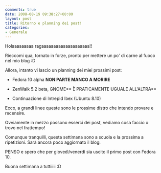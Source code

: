 ```yaml
---
comments: true
date: 2008-08-19 09:38:27+00:00
layout: post
title: Ritorno e planning dei post!
categories:
- Generale
---
```


Holaaaaaaaaa ragaaaaaaaaaaaaaaaaaaaa!!

Rieccomi qua, tornato in forze, pronto per mettere un po' di carne al fuoco nel mio blog :D

Allora, intanto vi lascio un planning dei miei prossimi post:



	
  * Fedora 10 alpha **NON PARTE MANCO A MORIRE**

	
  * ZenWalk 5.2 beta, GNOME** È PRATICAMENTE UGUALE ALL'ALTRA**


	
  * Continuazione di Intrepid Ibex (Ubuntu 8.10)


Ecco, a grandi linee queste sono le prossime distro che intendo provare e recensire.

Ovviamente in mezzo possono esserci dei post, vediamo cosa faccio o trovo nel frattempo!

Comunque tranquilli, questa settimana sono a scuola e la prossima a ripetizioni. Sarà ancora poco aggiornato il blog.

PENSO e spero che per giovedì/venerdì sia uscito il primo post con Fedora 10.

Buona settimana a tuttiiiii :D
